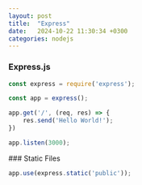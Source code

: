 ```yaml
---
layout: post
title:  "Express"
date:   2024-10-22 11:30:34 +0300
categories: nodejs
---
```


### Express.js

```js
const express = require('express');

const app = express();

app.get('/', (req, res) => {
    res.send('Hello World!');
})

app.listen(3000);
```

### Static Files 

```js
app.use(express.static('public'));
```
